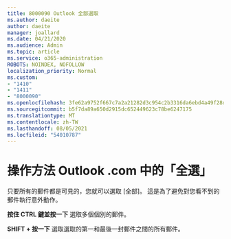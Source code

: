```yaml
---
title: 8000090 Outlook 全部選取
ms.author: daeite
author: daeite
manager: joallard
ms.date: 04/21/2020
ms.audience: Admin
ms.topic: article
ms.service: o365-administration
ROBOTS: NOINDEX, NOFOLLOW
localization_priority: Normal
ms.custom:
- "1410"
- "1411"
- "8000090"
ms.openlocfilehash: 3fe62a9752f667c7a2a21282d3c954c2b3316da6ebd4a49f28dd2afb2444c7c1
ms.sourcegitcommit: b5f7da89a650d2915dc652449623c78be6247175
ms.translationtype: MT
ms.contentlocale: zh-TW
ms.lasthandoff: 08/05/2021
ms.locfileid: "54010787"
---
```

# <a name="how-to-select-all-in-outlookcom"></a>操作方法 Outlook .com 中的「全選」

只要所有的郵件都是可見的，您就可以選取 [全部]。 這是為了避免對您看不到的郵件執行意外動作。

**按住 CTRL 鍵並按一下** 選取多個個別的郵件。

**SHIFT + 按一下** 選取選取的第一和最後一封郵件之間的所有郵件。